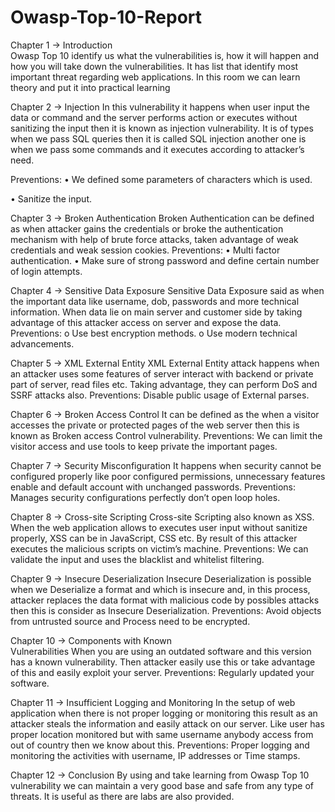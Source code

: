 # Owasp-Top-10-Report
Chapter 1 -> Introduction  
Owasp Top 10 identify us what the vulnerabilities is, how it will happen and how you will take down the vulnerabilities. It has list that identify most important threat regarding web applications. In this room we can learn theory and put it into practical learning

Chapter 2 -> Injection
In this vulnerability it happens when user input the data or command and the server performs action or executes without sanitizing the input then it is known as injection vulnerability.
It is of types when we pass SQL queries then it is called SQL injection another one is when we pass some commands and it executes according to attacker’s need.

Preventions:
•	We defined some parameters of characters which is used.

•	Sanitize the input.

Chapter 3 -> Broken Authentication
Broken Authentication can be defined as when attacker gains the credentials or broke the authentication mechanism with help of brute force attacks, taken advantage of weak credentials and weak session cookies.
Preventions:
•	Multi factor authentication.
•	Make sure of strong password and define certain number of login attempts.

Chapter 4 -> Sensitive Data Exposure
Sensitive Data Exposure said as when the important data like username, dob, passwords and more technical information. When data lie on main server and customer side by taking advantage of this attacker access on server and expose the data.
Preventions:
o	Use best encryption methods.
o	Use modern technical advancements.

Chapter 5 -> XML External Entity
XML External Entity attack happens when an attacker uses some features of server interact with backend or private part of server, read files etc. Taking advantage, they can perform DoS and SSRF attacks also.
Preventions:
Disable public usage of External parses.

Chapter 6 -> Broken Access Control
It can be defined as the when a visitor accesses the private or protected pages of the web server then this is known as Broken access Control vulnerability.
Preventions:
We can limit the visitor access and use tools to keep private the important pages.

Chapter 7 -> Security Misconfiguration
It happens when security cannot be configured properly like poor configured permissions, unnecessary features enable and default account with unchanged passwords. 
Preventions:
Manages security configurations perfectly don’t open loop holes.

Chapter 8 -> Cross-site Scripting
Cross-site Scripting also known as XSS. When the web application allows to executes user input without sanitize properly, XSS can be in JavaScript, CSS etc. By result of this attacker executes the malicious scripts on victim’s machine.
Preventions:
We can validate the input and uses the blacklist and whitelist filtering.

Chapter 9 -> Insecure Deserialization
Insecure Deserialization is possible when we Deserialize a format and which is insecure and, in this process, attacker replaces the data format with malicious code by possibles attacks then this is consider as Insecure Deserialization.
Preventions:
Avoid objects from untrusted source and Process need to be encrypted.

Chapter 10 -> Components      with     Known             
                                                Vulnerabilities
When you are using an outdated software and this version has a known vulnerability. Then attacker easily use this or take advantage of this and easily exploit your server.
Preventions:
Regularly updated your software.


Chapter 11 -> Insufficient    Logging     and 
                                                   Monitoring
In the setup of web application when there is not proper logging or monitoring this result as an attacker steals the information and easily attack on our server. Like user has proper location monitored but with same username anybody access from out of country then we know about this.
Preventions:
Proper logging and monitoring the activities with username, IP addresses or Time stamps.


Chapter 12 -> Conclusion
By using and take learning from Owasp Top 10 vulnerability we can maintain a very good base and safe from any type of threats. It is useful as there are labs are also provided.




